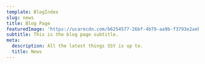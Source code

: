 ```yaml
---
template: BlogIndex
slug: news
title: Blog Page
featuredImage: 'https://ucarecdn.com/b6254577-26bf-4b79-aa9b-f3793e2aebdc/'
subtitle: This is the blog page subtitle.
meta:
  description: All the latest things SSY is up to.
  title: News
---
```

